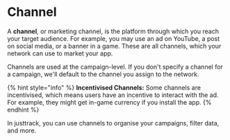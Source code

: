 # Channel

A **channel**, or marketing channel, is the platform through which you reach your target audience. For example, you may use an ad on YouTube, a post on social media, or a banner in a game. These are all channels, which your network can use to market your app.

Channels are used at the campaign-level. If you don't specify a channel for a campaign, we'll default to the channel you assign to the network.

{% hint style="info" %}
**Incentivised Channels:** Some channels are incentivised, which means users have an incentive to interact with the ad. For example, they might get in-game currency if you install the app.
{% endhint %}

In justtrack, you can use channels to organise your campaigns, filter data, and more.
